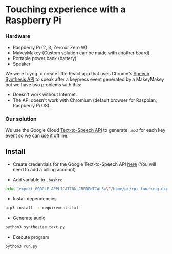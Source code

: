 # Touching experience with a Raspberry Pi

### Hardware

- Raspberry Pi (2, 3, Zero or Zero W)
- MakeyMakey (Custom solution can be made with another board)
- Portable power bank (battery)
- Speaker

We were triyng to create little React app that uses Chrome's [Speech Synthesis API](https://developers.google.com/web/updates/2014/01/Web-apps-that-talk-Introduction-to-the-Speech-Synthesis-API) to speak after a keypress event generated by a MakeyMakey but we have two problems with this:

- Doesn't work without Internet.
- The API doesn't work with Chromium (default browser for Raspbian, Raspberry Pi OS).

### Our solution

We use the Google Cloud [Text-to-Speech API](https://cloud.google.com/text-to-speech/) to generate `.mp3` for each key event so we can use it offline.

## Install

- Create credentials for the Google Text-to-Speech API [here](https://cloud.google.com/text-to-speech/docs/quickstart-client-libraries) (You will need to add a billing account).

- Add variable to `.bashrc`

```sh
echo "export GOOGLE_APPLICATION_CREDENTIALS=\"/home/pi/rpi-touching-experience/credentials.json\"" >> ~/.bashrc
```

- Install dependencies

```sh
pip3 install -r requirements.txt
```

- Generate audio

```sh
python3 synthesize_text.py
```

- Execute program

```
python3 run.py
```
